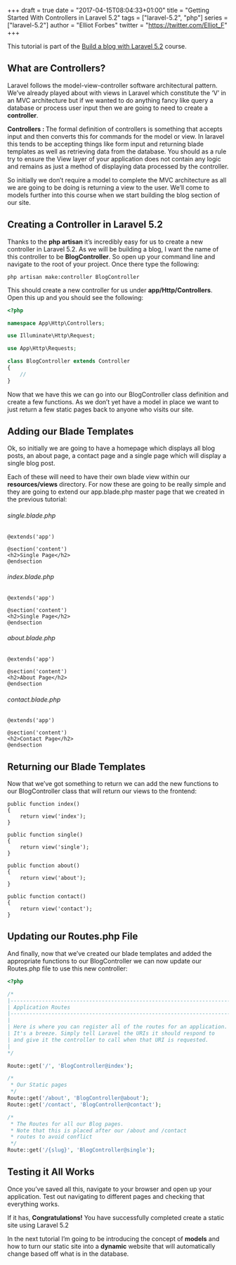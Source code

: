 +++
draft = true
date = "2017-04-15T08:04:33+01:00"
title = "Getting Started With Controllers in Laravel 5.2"
tags = ["laravel-5.2", "php"]
series = ["laravel-5.2"]
author = "Elliot Forbes"
twitter = "https://twitter.com/Elliot_F"
+++

<p>This tutorial is part of the <a href="https://tutorialedge.net/course/laravel-5">Build a blog with Laravel 5.2</a> course.</p>

<h2>What are Controllers?</h2>

<p>Laravel follows the model-view-controller software architectural pattern. We’ve already played about with views in Laravel which constitute the ‘V’ in an MVC architecture but if we wanted to do anything fancy like query a database or process user input then we are going to need to create a <b>controller</b>.</p>

<p><b>Controllers : </b>The formal definition of controllers is something that accepts input and then converts this for commands for the model or view. In laravel this tends to be accepting things like form input and returning blade templates as well as retrieving data from the database. You should as a rule try to ensure the View layer of your application does not contain any logic and remains as just a method of displaying data processed by the controller.</p>

<p>So initially we don’t require a model to complete the MVC architecture as all we are going to be doing is returning a view to the user. We’ll come to models further into this course when we start building the blog section of our site.</p>

<h2>Creating a Controller in Laravel 5.2</h2>

<p>Thanks to the <b>php artisan</b> it’s incredibly easy for us to create a new controller in Laravel 5.2. As we will be building a blog, I want the name of this controller to be <b>BlogController</b>. So open up your command line and navigate to the root of your project. Once there type the following:</p>

~~~
php artisan make:controller BlogController
~~~

<p>This should create a new controller for us under <b>app/Http/Controllers</b>. Open this up and you should see the following: </p>

~~~php
<?php

namespace App\Http\Controllers;

use Illuminate\Http\Request;

use App\Http\Requests;

class BlogController extends Controller
{
    //    
}
~~~
<p>Now that we have this we can go into our BlogController class definition and create a few functions. As we don’t yet have a model in place we want to just return a few static pages back to anyone who visits our site. </p>

<h2>Adding our Blade Templates</h2>

<p>Ok, so initially we are going to have a homepage which displays all blog posts, an about page, a contact page and a single page which will display a single blog post.</p>

<p>Each of these will need to have their own blade view within our <b>resources/views</b> directory. For now these are going to be really simple and they are going to extend our app.blade.php master page that we created in the previous tutorial:</p>

<h6>single.blade.php</h6>

~~~
@extends('app')

@section('content')
<h2>Single Page</h2>
@endsection
~~~

<h6>index.blade.php</h6>

~~~
@extends('app')

@section('content')
<h2>Single Page</h2>
@endsection
~~~

<h6>about.blade.php</h6>

~~~
@extends('app')

@section('content')
<h2>About Page</h2>
@endsection
~~~

<h6>contact.blade.php</h6>

~~~
@extends('app')

@section('content')
<h2>Contact Page</h2>
@endsection
~~~

<h2>Returning our Blade Templates</h2>
<p>Now that we’ve got something to return we can add the new functions to our BlogController class that will return our views to the frontend:</p>

~~~
public function index()
{
    return view('index');
}

public function single()
{
    return view('single');
}
    
public function about()
{
    return view('about');
}

public function contact()
{
    return view('contact');
}
~~~

<h2>Updating our Routes.php File</h2>

<p>And finally, now that we’ve created our blade templates and added the appropriate functions to our BlogController we can now update our Routes.php file to use this new controller:</p>

~~~php
<?php

/*
|--------------------------------------------------------------------------
| Application Routes
|--------------------------------------------------------------------------
|
| Here is where you can register all of the routes for an application.
| It's a breeze. Simply tell Laravel the URIs it should respond to
| and give it the controller to call when that URI is requested.
|
*/

Route::get('/', 'BlogController@index');

/*
 * Our Static pages
 */
Route::get('/about', 'BlogController@about');
Route::get('/contact', 'BlogController@contact');

/*
 * The Routes for all our Blog pages.
 * Note that this is placed after our /about and /contact
 * routes to avoid conflict
 */
Route::get('/{slug}', 'BlogController@single');
~~~

<h2>Testing it All Works</h2>

<p>Once you’ve saved all this, navigate to your browser and open up your application. Test out navigating to different pages and checking that everything works. </p>

<p>If it has, <b>Congratulations!</b> You have successfully completed create a static site using Laravel 5.2</p>

<p>In the next tutorial I’m going to be introducing the concept of <b>models</b> and how to turn our static site into a <b>dynamic</b> website that will automatically change based off what is in the database.</p>